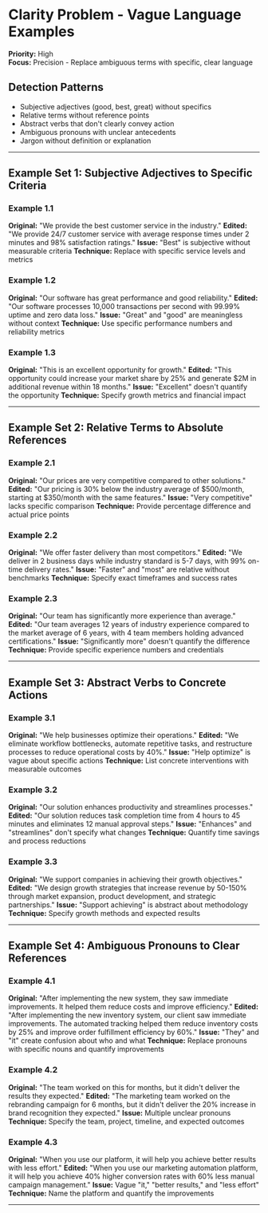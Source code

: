 # Clarity Problem - Vague Language Examples

**Priority:** High  
**Focus:** Precision - Replace ambiguous terms with specific, clear language

## Detection Patterns
- Subjective adjectives (good, best, great) without specifics
- Relative terms without reference points
- Abstract verbs that don't clearly convey action
- Ambiguous pronouns with unclear antecedents
- Jargon without definition or explanation

---

## Example Set 1: Subjective Adjectives to Specific Criteria

### Example 1.1
**Original:** "We provide the best customer service in the industry."
**Edited:** "We provide 24/7 customer service with average response times under 2 minutes and 98% satisfaction ratings."
**Issue:** "Best" is subjective without measurable criteria
**Technique:** Replace with specific service levels and metrics

### Example 1.2
**Original:** "Our software has great performance and good reliability."
**Edited:** "Our software processes 10,000 transactions per second with 99.99% uptime and zero data loss."
**Issue:** "Great" and "good" are meaningless without context
**Technique:** Use specific performance numbers and reliability metrics

### Example 1.3
**Original:** "This is an excellent opportunity for growth."
**Edited:** "This opportunity could increase your market share by 25% and generate $2M in additional revenue within 18 months."
**Issue:** "Excellent" doesn't quantify the opportunity
**Technique:** Specify growth metrics and financial impact

---

## Example Set 2: Relative Terms to Absolute References

### Example 2.1
**Original:** "Our prices are very competitive compared to other solutions."
**Edited:** "Our pricing is 30% below the industry average of $500/month, starting at $350/month with the same features."
**Issue:** "Very competitive" lacks specific comparison
**Technique:** Provide percentage difference and actual price points

### Example 2.2
**Original:** "We offer faster delivery than most competitors."
**Edited:** "We deliver in 2 business days while industry standard is 5-7 days, with 99% on-time delivery rates."
**Issue:** "Faster" and "most" are relative without benchmarks
**Technique:** Specify exact timeframes and success rates

### Example 2.3
**Original:** "Our team has significantly more experience than average."
**Edited:** "Our team averages 12 years of industry experience compared to the market average of 6 years, with 4 team members holding advanced certifications."
**Issue:** "Significantly more" doesn't quantify the difference
**Technique:** Provide specific experience numbers and credentials

---

## Example Set 3: Abstract Verbs to Concrete Actions

### Example 3.1
**Original:** "We help businesses optimize their operations."
**Edited:** "We eliminate workflow bottlenecks, automate repetitive tasks, and restructure processes to reduce operational costs by 40%."
**Issue:** "Help optimize" is vague about specific actions
**Technique:** List concrete interventions with measurable outcomes

### Example 3.2
**Original:** "Our solution enhances productivity and streamlines processes."
**Edited:** "Our solution reduces task completion time from 4 hours to 45 minutes and eliminates 12 manual approval steps."
**Issue:** "Enhances" and "streamlines" don't specify what changes
**Technique:** Quantify time savings and process reductions

### Example 3.3
**Original:** "We support companies in achieving their growth objectives."
**Edited:** "We design growth strategies that increase revenue by 50-150% through market expansion, product development, and strategic partnerships."
**Issue:** "Support achieving" is abstract about methodology
**Technique:** Specify growth methods and expected results

---

## Example Set 4: Ambiguous Pronouns to Clear References

### Example 4.1
**Original:** "After implementing the new system, they saw immediate improvements. It helped them reduce costs and improve efficiency."
**Edited:** "After implementing the new inventory system, our client saw immediate improvements. The automated tracking helped them reduce inventory costs by 25% and improve order fulfillment efficiency by 60%."
**Issue:** "They" and "it" create confusion about who and what
**Technique:** Replace pronouns with specific nouns and quantify improvements

### Example 4.2
**Original:** "The team worked on this for months, but it didn't deliver the results they expected."
**Edited:** "The marketing team worked on the rebranding campaign for 6 months, but it didn't deliver the 20% increase in brand recognition they expected."
**Issue:** Multiple unclear pronouns
**Technique:** Specify the team, project, timeline, and expected outcomes

### Example 4.3
**Original:** "When you use our platform, it will help you achieve better results with less effort."
**Edited:** "When you use our marketing automation platform, it will help you achieve 40% higher conversion rates with 60% less manual campaign management."
**Issue:** Vague "it," "better results," and "less effort"
**Technique:** Name the platform and quantify the improvements

---

